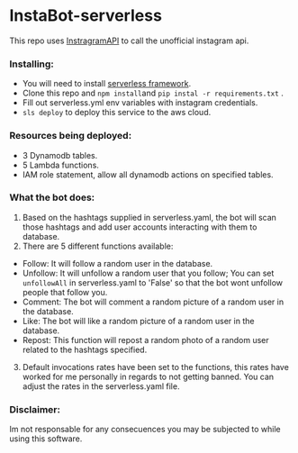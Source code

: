 # InstaBot-serverless

This repo uses [InstragramAPI](https://github.com/LevPasha/Instagram-API-python) to call the unofficial instagram api.

### Installing:
* You will need to install [serverless framework](https://serverless.com/).
* Clone this repo and `npm install`and `pip instal -r requirements.txt` .
* Fill out serverless.yml env variables with instagram credentials.
* `sls deploy` to deploy this service to the aws cloud.

### Resources being deployed:
* 3 Dynamodb tables.
* 5 Lambda functions.
* IAM role statement, allow all dynamodb actions on specified tables.

### What the bot does:
1. Based on the hashtags supplied in serverless.yaml, the bot will scan those hashtags and add user accounts interacting with them to database. 
2. There are 5 different functions available:
  - Follow: It will follow a random user in the database.
  - Unfollow: It will unfollow a random user that you follow; You can set `unfollowAll` in serverless.yaml to 'False' so that the bot wont unfollow people that follow you.
  - Comment: The bot will comment a random picture of a random user in the database.
  - Like: The bot will like a random picture of a random user in the database.
  - Repost: This function will repost a random photo of a random user related to the hashtags specified.
3. Default invocations rates have been set to the functions, this rates have worked for me personally in regards to not getting banned. You can adjust the rates in the serverless.yaml file.

### Disclaimer:
Im not responsable for any consecuences you may be subjected to while using this  software.

